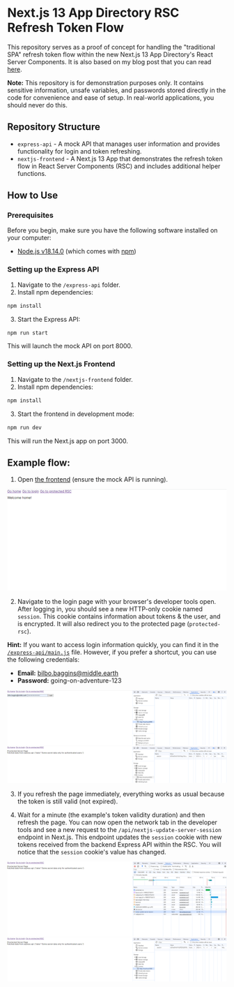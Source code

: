 # Next.js 13 App Directory RSC Refresh Token Flow

This repository serves as a proof of concept for handling the "traditional SPA" refresh token flow within the new Next.js 13 App Directory's React Server Components. It is also based on my blog post that you can read [here](https://portfolio.oblonsek.si/posts/implementing-spa-refresh-token-flow-in-next-13-app-dir).

**Note:** This repository is for demonstration purposes only. It contains sensitive information, unsafe variables, and passwords stored directly in the code for convenience and ease of setup. In real-world applications, you should never do this.

## Repository Structure

- `express-api` - A mock API that manages user information and provides functionality for login and token refreshing.
- `nextjs-frontend` - A Next.js 13 App that demonstrates the refresh token flow in React Server Components (RSC) and includes additional helper functions.

## How to Use

### Prerequisites

Before you begin, make sure you have the following software installed on your computer:

- [Node.js v18.14.0](https://nodejs.org/dist/v18.14.0) (which comes with [npm](https://npmjs.com))

### Setting up the Express API

1. Navigate to the `/express-api` folder.
2. Install npm dependencies:
```bash
npm install
```
3. Start the Express API:
```bash
npm run start
```
This will launch the mock API on port 8000.

### Setting up the Next.js Frontend

1. Navigate to the `/nextjs-frontend` folder.
2. Install npm dependencies:
```bash
npm install
```
3. Start the frontend in development mode:
```bash
npm run dev
```
This will run the Next.js app on port 3000.

## Example flow:

1. Open [the frontend](http://localhost:3000) (ensure the mock API is running).

![Home page](./images/1-home-page.png)

2. Navigate to the login page with your browser's developer tools open. After logging in, you should see a new HTTP-only cookie named `session`. This cookie contains information about tokens & the user, and is encrypted. It will also redirect you to the protected page (`protected-rsc`).

**Hint:** If you want to access login information quickly, you can find it in the [`/express-api/main.js`](./express-api/main.js) file. However, if you prefer a shortcut, you can use the following credentials:

- **Email:** bilbo.baggins@middle.earth
- **Password:** going-on-adventure-123

![Login page](./images/2-login-page-and-cookies.png)
![After first login](./images/3-new-cookie-after-login.png)

3. If you refresh the page immediately, everything works as usual because the token is still valid (not expired).

4. Wait for a minute (the example's token validity duration) and then refresh the page. You can now open the network tab in the developer tools and see a new request to the `/api/nextjs-update-server-session` endpoint in Next.js. This endpoint updates the `session` cookie with new tokens received from the backend Express API within the RSC. You will notice that the `session` cookie's value has changed.

![Session update component calls the NextJS API Route](./images/4-session-gets-updated.png)
![New cookie value after cookie is updated](./images/5-new-cookie-value.png)
